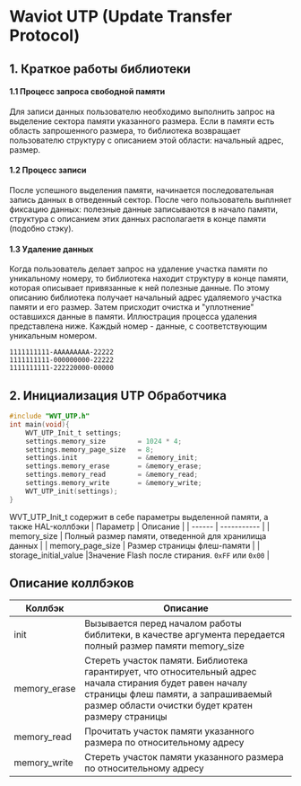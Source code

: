 # Waviot UTP (Update Transfer Protocol)
## 1. Краткое работы библиотеки
#### 1.1 Процесс запроса свободной памяти
Для записи данных пользователю необходимо выполнить запрос на выделение сектора памяти указанного размера. Если в памяти есть область запрошенного размера, то библиотека возвращает пользователю структуру с описанием этой области: начальный адрес, размер. 
#### 1.2 Процесс записи
После успешного выделения памяти, начинается последовательная запись данных в отведенный сектор. После чего пользователь выплняет фиксацию данных: полезные данные записываются в начало памяти, структура с описанием этих данных располагаетя в конце памяти (подобно стэку).
#### 1.3 Удаление данных
Когда пользователь делает запрос на удаление участка памяти по уникальному номеру, то библиотека находит структуру в конце памяти, которая описывает привязанные к ней полезные данные. По этому описанию библиотека получает начальный адрес удаляемого участка памяти и его размер. Затем присходит очистка и "уплотнение" оставшихся данные в памяти. Иллюстрация процесса удаления представлена ниже. Каждый номер - данные, с соответствующим уникальным номером. 
```
1111111111-AAAAAAAAA-22222
1111111111-000000000-22222
1111111111-222220000-00000
```
## 2. Инициализация UTP Обработчика
```c
#include "WVT_UTP.h"
int main(void){
    WVT_UTP_Init_t settings;
    settings.memory_size        = 1024 * 4; 
    settings.memory_page_size   = 8;      
    settings.init               = &memory_init;
    settings.memory_erase       = &memory_erase;
    settings.memory_read        = &memory_read;
    settings.memory_write       = &memory_write;
    WVT_UTP_init(settings);
}
```

WVT_UTP_Init_t содержит в себе параметры выделенной памяти, а также HAL-коллбэки
| Параметр | Описание |
| ------ | ----------- |
| memory_size   | Полный размер памяти, отведенной для хранилища данных |
| memory_page_size | Размер страницы флеш-памяти |
| storage_initial_value |Значение Flash после стирания. ```0хFF``` или ```0х00``` |
## Описание коллбэков

| Коллбэк | Описание |
| ------ | ----------- |
| init   | Вызывается перед началом работы библитеки, в качестве аргумента передается полный размер памяти memory_size|
| memory_erase | Стереть участок памяти. Библиотека гарантирует, что относительный адрес начала стирания будет равен началу страницы флеш памяти, а запрашиваемый размер области очистки будет кратен размеру страницы  |
| memory_read    | Прочитать участок памяти указанного размера по относительному адресу |
| memory_write   | Стереть участок памяти указанного размера по относительному адресу |
